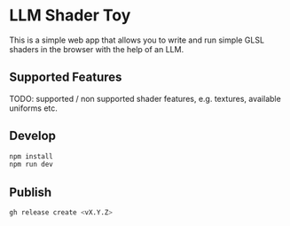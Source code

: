 # LLM Shader Toy

This is a simple web app that allows you to write and run simple GLSL shaders in the browser with the help of an LLM.

## Supported Features

TODO: supported / non supported shader features, e.g. textures, available uniforms etc.

## Develop

```bash
npm install
npm run dev
```

## Publish

```bash
gh release create <vX.Y.Z>
```
